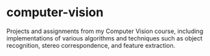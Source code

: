 # computer-vision
Projects and assignments from my Computer Vision course, including implementations of various algorithms and techniques such as object recognition, stereo correspondence, and feature extraction.
